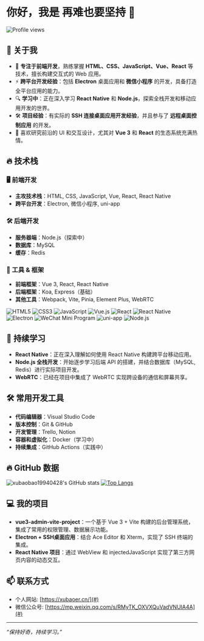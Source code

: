 # 你好，我是 再难也要坚持 👋

![Profile views](https://komarev.com/ghpvc/?username=1129921824&color=blueviolet)

## 🚀 关于我

- 🎯 **专注于前端开发**，熟练掌握 **HTML、CSS、JavaScript、Vue、React** 等技术，擅长构建交互式的 Web 应用。
- ⚡ **跨平台开发经验**：包括 **Electron** 桌面应用和 **微信小程序** 的开发，具备打造全平台应用的能力。
- 🔍 **学习中**：正在深入学习 **React Native** 和 **Node.js**，探索全栈开发和移动应用开发的世界。
- 🛠 **项目经验**：有实际的 **SSH 连接桌面应用开发经验**，并且参与了 **远程桌面控制应用** 的开发。
- 🎨 喜欢研究前沿的 UI 和交互设计，尤其对 **Vue 3** 和 **React** 的生态系统充满热情。

## 🔥 技术栈

### 🖥️ 前端开发
- **主攻技术栈**：HTML, CSS, JavaScript, Vue, React, React Native
- **跨平台开发**：Electron, 微信小程序, uni-app

### 🛠️ 后端开发
- **服务器端**：Node.js（探索中）
- **数据库**：MySQL
- **缓存**：Redis

### 🚀 工具 & 框架
- **前端框架**：Vue 3, React, React Native
- **后端框架**：Koa, Express（基础）
- **其他工具**：Webpack, Vite, Pinia, Element Plus, WebRTC

![HTML5](https://img.shields.io/badge/HTML5-E34F26?style=flat&logo=html5&logoColor=white)
![CSS3](https://img.shields.io/badge/CSS3-1572B6?style=flat&logo=css3&logoColor=white)
![JavaScript](https://img.shields.io/badge/JavaScript-F7DF1E?style=flat&logo=javascript&logoColor=black)
![Vue.js](https://img.shields.io/badge/Vue.js-4FC08D?style=flat&logo=vue.js&logoColor=white)
![React](https://img.shields.io/badge/React-61DAFB?style=flat&logo=react&logoColor=black)
![React Native](https://img.shields.io/badge/React_Native-20232A?style=flat&logo=react&logoColor=61DAFB)
![Electron](https://img.shields.io/badge/Electron-2C2E3B?style=flat&logo=electron&logoColor=white)
![WeChat Mini Program](https://img.shields.io/badge/WeChat_Mini_Program-07C160?style=flat&logo=wechat&logoColor=white)
![uni-app](https://img.shields.io/badge/uni--app-00C6FF?style=flat&logo=vue.js&logoColor=white)
![Node.js](https://img.shields.io/badge/Node.js-339933?style=flat&logo=node.js&logoColor=white)

## 🌱 持续学习

- **React Native**：正在深入理解如何使用 React Native 构建跨平台移动应用。
- **Node.js 全栈开发**：开始逐步学习后端 API 的搭建，并结合数据库（MySQL, Redis）进行实际项目开发。
- **WebRTC**：已经在项目中集成了 WebRTC 实现跨设备的通信和屏幕共享。

## 🛠️ 常用开发工具

- **代码编辑器**：Visual Studio Code
- **版本控制**：Git & GitHub
- **开发管理**：Trello, Notion
- **容器和虚拟化**：Docker（学习中）
- **持续集成**：GitHub Actions（实践中）

## 🔥 GitHub 数据

![xubaobao19940428's GitHub stats](https://github-readme-stats.vercel.app/api?username=xubaobao19940428&show_icons=true&theme=radical)
[![Top Langs](https://github-readme-stats.vercel.app/api/top-langs/?username=xubaobao19940428&layout=compact&theme=radical)](https://github.com/xubaobao19940428)

## 💻 我的项目

- **vue3-admin-vite-project**：一个基于 Vue 3 + Vite 构建的后台管理系统，集成了常用的权限管理、数据展示功能。
- **Electron + SSH桌面应用**：结合 Ace Editor 和 Xterm，实现了 SSH 终端的集成。
- **React Native 项目**：通过 WebView 和 injectedJavaScript 实现了第三方网页内容的动态交互。

## 📫 联系方式

- 个人网站: [https://xubaoer.cn/](#)
- 微信公众号: [https://mp.weixin.qq.com/s/RMyTK_OXVXQuVadVNUIA4A](#)

---

*“保持好奇，持续学习。”*
